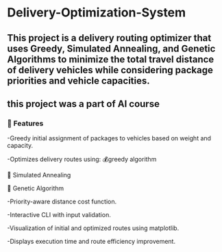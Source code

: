 # Delivery-Optimization-System
## This project is a delivery routing optimizer that uses Greedy, Simulated Annealing, and Genetic Algorithms to minimize the total travel distance of delivery vehicles while considering package priorities and vehicle capacities.
## this project was a part of AI course 
### 🚀 Features
-Greedy initial assignment of packages to vehicles based on weight and capacity.

-Optimizes delivery routes using:
💰greedy algorithm

🧊 Simulated Annealing

🧬 Genetic Algorithm

-Priority-aware distance cost function.

-Interactive CLI with input validation.

-Visualization of initial and optimized routes using matplotlib.

-Displays execution time and route efficiency improvement.
